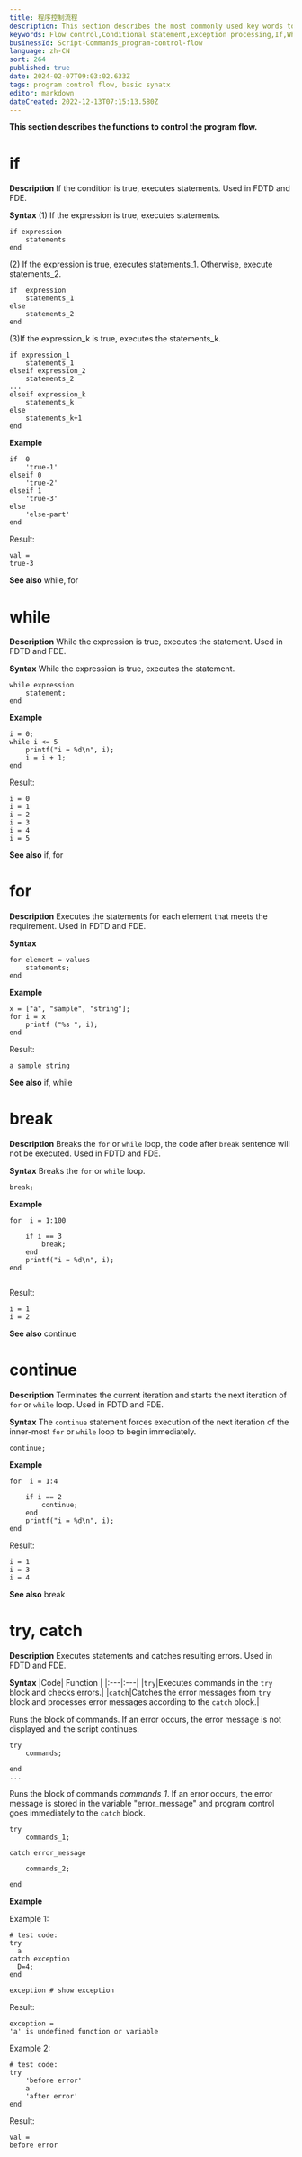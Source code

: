 ```yaml
---
title: 程序控制流程
description: This section describes the most commonly used key words to control the program flow.
keywords: Flow control,Conditional statement,Exception processing,If,While,For,Break,Loop,Try,Catch
businessId: Script-Commands_program-control-flow
language: zh-CN
sort: 264
published: true
date: 2024-02-07T09:03:02.633Z
tags: program control flow, basic synatx
editor: markdown
dateCreated: 2022-12-13T07:15:13.580Z
---
```


**This section describes the functions to control the program flow.**


# if
**Description**
If the condition is true, executes statements.
Used in FDTD and FDE.

**Syntax**
(1) If the expression is true, executes statements.
```msf
if expression
    statements
end
```
(2) If the expression is true, executes statements_1. Otherwise, execute statements_2.
```msf
if  expression
    statements_1
else
    statements_2
end
```

(3)If the expression_k is true, executes the statements_k.

```msf
if expression_1
    statements_1
elseif expression_2
    statements_2
...
elseif expression_k
    statements_k
else
    statements_k+1
end
```


**Example**  
```msf
if  0
    'true-1'
elseif 0
    'true-2'
elseif 1
    'true-3'
else
    'else-part'
end 
```

Result:

```msf
val =
true-3
```
**See also**
while, for

# while
**Description**
While the expression is true, executes the statement.
Used in FDTD and FDE.

**Syntax**
While the expression is true, executes the statement.
```msf
while expression
    statement;
end
```
**Example**  
```msf
i = 0;
while i <= 5
    printf("i = %d\n", i);
    i = i + 1;
end
```

Result:
```msf
i = 0
i = 1
i = 2
i = 3
i = 4
i = 5

```
**See also**
if, for

# for
**Description**
Executes the statements for each element that meets the requirement.
Used in FDTD and FDE.

**Syntax**
```msf
for element = values
    statements;
end

```

**Example**  
```msf
x = ["a", "sample", "string"];
for i = x
    printf ("%s ", i); 
end
```
Result:
```msf
a sample string 
```
**See also**
if, while


# break
**Description**
Breaks the `for` or `while` loop, the code after `break` sentence will not be executed.
Used in FDTD and FDE.

**Syntax**
Breaks the `for` or `while` loop.
```
break;
```
**Example**  
```msf
for  i = 1:100
    
    if i == 3 
        break;
    end
    printf("i = %d\n", i);
end


```
Result:
```msf
i = 1
i = 2
```

**See also**
continue


# continue
**Description**
Terminates the current iteration and starts the next iteration of `for` or `while` loop.
Used in FDTD and FDE.

**Syntax** 
The `continue` statement forces execution of the next iteration of the inner-most `for` or `while` loop to begin immediately. 
```
continue;
```

**Example**  
```msf
for  i = 1:4
    
    if i == 2
        continue;
    end
    printf("i = %d\n", i);
end
```
Result:
```msf
i = 1
i = 3
i = 4
```
**See also**
break
 

# try, catch
**Description**
Executes statements and catches resulting errors.
Used in FDTD and FDE.

**Syntax**
|Code| Function |
|:---|:---|
|`try`|Executes commands in the `try` block and checks errors.|
|`catch`|Catches the error messages from `try` block and processes error messages according to the `catch` block.|

Runs the block of commands. If an error occurs, the error message is not displayed and the script continues.
```msf
try 
    commands;

end
...
```

Runs the block of commands *commands_1*. If an error occurs, the error message is stored in the variable "error_message" and program control goes immediately to the `catch` block.

```msf
try
    commands_1;

catch error_message

    commands_2;

end
```


**Example**  

Example 1:
```msf
# test code:
try
  a
catch exception
  D=4;
end

exception # show exception
```

Result:
```msf
exception =
'a' is undefined function or variable

```

Example 2:

```msf
# test code:
try
    'before error'
    a
    'after error'
end
```
Result:
```msf
val =
before error  
```



